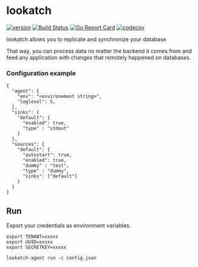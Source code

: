 # lookatch

[![version](https://img.shields.io/badge/status-alpha-orange.svg)](https://github.com/Pirionfr/**lookatch-agent**)
[![Build Status](https://travis-ci.org/Pirionfr/lookatch-agent.svg?branch=master)](https://travis-ci.org/Pirionfr/lookatch-agent)
[![Go Report Card](https://goreportcard.com/badge/github.com/Pirionfr/lookatch-agent)](https://goreportcard.com/report/github.com/Pirionfr/lookatch-agent)
[![codecov](https://codecov.io/gh/Pirionfr/lookatch-agent/branch/master/graph/badge.svg)](https://codecov.io/gh/Pirionfr/lookatch-agent)



lookatch allows you to replicate and synchronize your database

That way, you can process data no matter the backend it comes from and feed any application with changes that remotely happened on databases.


### Configuration example
```
{
  "agent": {
    "env": "<environement string>",
    "loglevel": 5,
  },
  "sinks": {
    "default": {
      "enabled": true,
      "type" : "stdout"
    }
  },
  "sources": {
    "default": {
      "autostart": true,
      "enabled": true,
      "dummy" : "test",
      "type" : "dummy",
      "sinks": ["default"]
    }
  }
}
``` 

## Run

Export your credentials as environment variables.

```
export TENANT=xxxxx
export UUID=xxxxx
export SECRETKEY=xxxxx
```

```
lookatch-agent run -c config.json
```